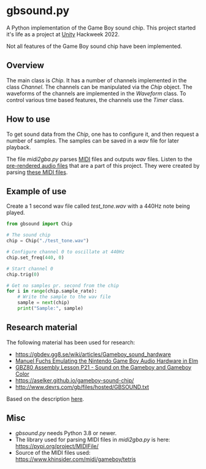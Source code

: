 # gbsound.py
A Python implementation of the Game Boy sound chip. This project started it's life
as a project at [Unity](https://unity.com/) Hackweek 2022.

Not all features of the Game Boy sound chip have been implemented.

## Overview

The main class is _Chip_. It has a number of channels implemented in the class _Channel_.
The channels can be manipulated via the _Chip_ object. The waveforms of the channels
are implemented in the _Waveform_ class. To control various time based features, the
channels use the _Timer_ class.

## How to use
To get sound data from the _Chip_, one has to configure it, and then request a number of samples.
The samples can be saved in a _wav_ file for later playback.

The file _midi2gba.py_ parses [MIDI](https://en.wikipedia.org/wiki/MIDI) files and outputs _wav_ files.
Listen to the [pre-rendered audio files](https://github.com/tobiasbp/gbsound/tree/main/sounds) that are
a part of this project.
They were created by parsing [these MIDI files](https://github.com/tobiasbp/gbsound/tree/main/midi).

## Example of use
Create a 1 second wav file called _test_tone.wav_ with a 440Hz note being played. 
```python
from gbsound import Chip

# The sound chip
chip = Chip("./test_tone.wav")

# Configure channel 0 to oscillate at 440Hz
chip.set_freq(440, 0)

# Start channel 0
chip.trig(0)

# Get no samples pr. second from the chip
for i in range(chip.sample_rate):
    # Write the sample to the wav file
    sample = next(chip)
    print("Sample:", sample)
```

## Research material
The following material has been used for research:  

* https://gbdev.gg8.se/wiki/articles/Gameboy_sound_hardware
* [Manuel Fuchs Emulating the Nintendo Game Boy Audio Hardware in Elm](https://www.youtube.com/watch?v=a52p6ji1WZs)
* [GBZ80 Assembly Lesson P21 - Sound on the Gameboy and Gameboy Color](https://www.youtube.com/watch?v=LCPLGkYJk5M)
* https://aselker.github.io/gameboy-sound-chip/
* http://www.devrs.com/gb/files/hosted/GBSOUND.txt

Based on the description [here]().

## Misc
* _gbsound.py_ needs Python 3.8 or newer.
* The library used for parsing MIDI files in _midi2gba.py_ is here: https://pypi.org/project/MIDIFile/
* Source of the MIDI files used: https://www.khinsider.com/midi/gameboy/tetris